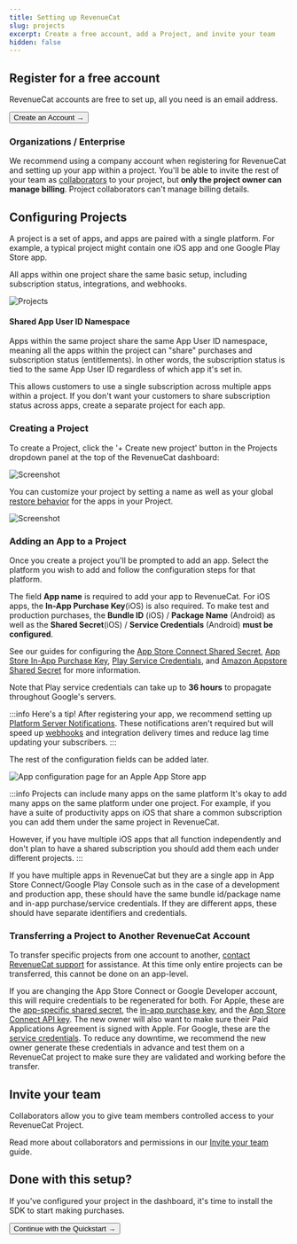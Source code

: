 ```yaml
---
title: Setting up RevenueCat
slug: projects
excerpt: Create a free account, add a Project, and invite your team
hidden: false
---
```


## Register for a free account

RevenueCat accounts are free to set up, all you need is an email address.

<Button href="https://app.revenuecat.com/signup"
target="\_blank">Create an Account →</Button>

### Organizations / Enterprise

We recommend using a company account when registering for RevenueCat and setting up your app within a project. You'll be able to invite the rest of your team as [collaborators](/welcome/projects/collaborators) to your project, but **only the project owner can manage billing**. Project collaborators can't manage billing details.

## Configuring Projects

A project is a set of apps, and apps are paired with a single platform. For example, a typical project might contain one iOS app and one Google Play Store app.

All apps within one project share the same basic setup, including subscription status, integrations, and webhooks.

![Projects](/images/215395e-Screenshot_2023-04-07_at_2.30.53_PM_4d5fdac193f3764e28c217a12a0ac9e5.png)

#### Shared App User ID Namespace

Apps within the same project share the same App User ID namespace, meaning all the apps within the project can "share" purchases and subscription status (entitlements). In other words, the subscription status is tied to the same App User ID regardless of which app it's set in.

This allows customers to use a single subscription across multiple apps within a project. If you don't want your customers to share subscription status across apps, create a separate project for each app.

### Creating a Project

To create a Project, click the '+ Create new project' button in the Projects dropdown panel at the top of the RevenueCat dashboard:

![Screenshot](/images/e8b40b7-Screenshot_2023-03-27_at_9.36.54_AM_8f73d87a407787e30c8f3cbf62da9f59.png)

You can customize your project by setting a name as well as your global [restore behavior](/getting-started/restoring-purchases) for the apps in your Project.

![Screenshot](/images/0556eed-app.revenuecat.com_projects_85ff18c7_api-keys_4_6fcbbe437a19a892d823893c748925ec.png)

### Adding an App to a Project

Once you create a project you'll be prompted to add an app. Select the platform you wish to add and follow the configuration steps for that platform.

The field **App name** is required to add your app to RevenueCat. For iOS apps, the **In-App Purchase Key**(iOS) is also required. To make test and production purchases, the **Bundle ID** (iOS) / **Package Name** (Android) as well as the **Shared Secret**(iOS) / **Service Credentials** (Android) **must be configured**.

See our guides for configuring the [App Store Connect Shared Secret](/service-credentials/itunesconnect-app-specific-shared-secret), [App Store In-App Purchase Key](/service-credentials/itunesconnect-app-specific-shared-secret/in-app-purchase-key-configuration), [Play Service Credentials](/service-credentials/creating-play-service-credentials), and [Amazon Appstore Shared Secret](/service-credentials/amazon-appstore-credentials) for more information.

Note that Play service credentials can take up to **36 hours** to propagate throughout Google's servers.

:::info Here's a tip!
After registering your app, we recommend setting up [Platform Server Notifications](/platform-resources/server-notifications). These notifications aren't required but will speed up [webhooks](/integrations/webhooks) and integration delivery times and reduce lag time updating your subscribers.
:::

The rest of the configuration fields can be added later.

![App configuration page for an Apple App Store app](https://github.com/RevenueCat/revenuecat-docs/assets/5860245/7ddfb6e9-d730-4440-baba-d94bef820288)

:::info Projects can include many apps on the same platform
It's okay to add many apps on the same platform under one project. For example, if you have a suite of productivity apps on iOS that share a common subscription you can add them under the same project in RevenueCat.

However, if you have multiple iOS apps that all function independently and don't plan to have a shared subscription you should add them each under different projects.
:::

If you have multiple apps in RevenueCat but they are a single app in App Store Connect/Google Play Console such as in the case of a development and production app, these should have the same bundle id/package name and in-app purchase/service credentials. If they are different apps, these should have separate identifiers and credentials. 

### Transferring a Project to Another RevenueCat Account

To transfer specific projects from one account to another, [contact RevenueCat support](https://app.revenuecat.com/settings/support) for assistance. At this time only entire projects can be transferred, this cannot be done on an app-level. 

If you are changing the App Store Connect or Google Developer account, this will require credentials to be regenerated for both. For Apple, these are the [app-specific shared secret](https://www.revenuecat.com/docs/service-credentials/itunesconnect-app-specific-shared-secret), the [in-app purchase key](https://www.revenuecat.com/docs/service-credentials/itunesconnect-app-specific-shared-secret/in-app-purchase-key-configuration), and the [App Store Connect API key](https://www.revenuecat.com/docs/service-credentials/itunesconnect-app-specific-shared-secret/app-store-connect-api-key-configuration). The new owner will also want to make sure their Paid Applications Agreement is signed with Apple. For Google, these are the [service credentials](https://www.revenuecat.com/docs/service-credentials/creating-play-service-credentials). To reduce any downtime, we recommend the new owner generate these credentials in advance and test them on a RevenueCat project to make sure they are validated and working before the transfer.

## Invite your team

Collaborators allow you to give team members controlled access to your RevenueCat Project.

Read more about collaborators and permissions in our [Invite your team](/welcome/projects/collaborators) guide.

## Done with this setup?

If you've configured your project in the dashboard, it's time to install the SDK to start making purchases.

<Button href="/docs/getting-started/quickstart">Continue with the Quickstart →</Button>
